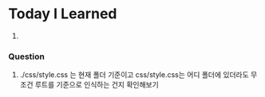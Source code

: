 # Today I Learned

1. ​



### Question

1. ./css/style.css 는 현재 폴더 기준이고 css/style.css는 어디 폴더에 있더라도 무조건 루트를 기준으로 인식하는 건지 확인해보기
